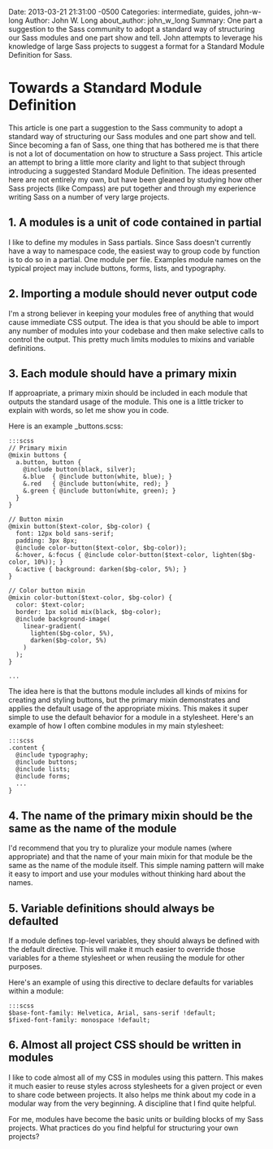 Date: 2013-03-21 21:31:00 -0500
Categories: intermediate, guides, john-w-long
Author: John W. Long
about_author: john_w_long
Summary: One part a suggestion to the Sass community to adopt a standard way of structuring our Sass modules and one part show and tell. John attempts to leverage his knowledge of large Sass projects to suggest a format for a Standard Module Definition for Sass.


# Towards a Standard Module Definition

This article is one part a suggestion to the Sass community to adopt a standard way of structuring our Sass modules and one part show and tell. Since becoming a fan of Sass, one thing that has bothered me is that there is not a lot of documentation on how to structure a Sass project. This article an attempt to bring a little more clarity and light to that subject through introducing a suggested Standard Module Definition. The ideas presented here are not entirely my own, but have been gleaned by studying how other Sass projects (like Compass) are put together and through my experience writing Sass on a number of very large projects.


## 1. A modules is a unit of code contained in partial

I like to define my modules in Sass partials. Since Sass doesn't currently have a way to namespace code, the easiest way to group code by function is to do so in a partial. One module per file. Examples module names on the typical project may include buttons, forms, lists, and typography.


## 2. Importing a module should never output code

I'm a strong believer in keeping your modules free of anything that would cause immediate CSS output. The idea is that you should be able to import any number of modules into your codebase and then make selective calls to control the output. This pretty much limits modules to mixins and variable definitions.


## 3. Each module should have a primary mixin

If approapriate, a primary mixin should be included in each module that outputs the standard usage of the module. This one is a little tricker to explain with words, so let me show you in code.

Here is an example \_buttons.scss:

    :::scss
    // Primary mixin
    @mixin buttons {
      a.button, button {
        @include button(black, silver);
        &.blue  { @include button(white, blue); }
        &.red   { @include button(white, red); }
        &.green { @include button(white, green); }
      }
    }

    // Button mixin
    @mixin button($text-color, $bg-color) {
      font: 12px bold sans-serif;
      padding: 3px 8px;
      @include color-button($text-color, $bg-color));
      &:hover, &:focus { @include color-button($text-color, lighten($bg-color, 10%)); }
      &:active { background: darken($bg-color, 5%); }
    }

    // Color button mixin
    @mixin color-button($text-color, $bg-color) {
      color: $text-color;
      border: 1px solid mix(black, $bg-color);
      @include background-image(
        linear-gradient(
          lighten($bg-color, 5%),
          darken($bg-color, 5%)
        )
      );
    }

    ...

The idea here is that the buttons module includes all kinds of mixins for creating and styling buttons, but the primary mixin demonstrates and applies the default usage of the appropriate mixins. This makes it super simple to use the default behavior for a module in a stylesheet. Here's an example of how I often combine modules in my main stylesheet:

    :::scss
    .content {
      @include typography;
      @include buttons;
      @include lists;
      @include forms;
      ...
    }


## 4. The name of the primary mixin should be the same as the name of the module

I'd recommend that you try to pluralize your module names (where appropriate) and that the name of your main mixin for that module be the same as the name of the module itself. This simple naming pattern will make it easy to import and use your modules without thinking hard about the names.


## 5. Variable definitions should always be defaulted

If a module defines top-level variables, they should always be defined with the default directive. This will make it much easier to override those variables for a theme stylesheet or when reusiing the module for other purposes.

Here's an example of using this directive to declare defaults for variables within a module:

    :::scss
    $base-font-family: Helvetica, Arial, sans-serif !default;
    $fixed-font-family: monospace !default;


## 6. Almost all project CSS should be written in modules

I like to code almost all of my CSS in modules using this pattern. This makes it much easier to reuse styles across stylesheets for a given project or even to share code between projects. It also helps me think about my code in a modular way from the very beginning. A discipline that I find quite helpful.

For me, modules have become the basic units or building blocks of my Sass projects. What practices do you find helpful for structuring your own projects?
